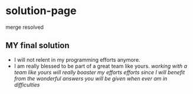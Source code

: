 # solution-page
merge resolved

## MY final solution 
- I will not relent in my programming efforts anymore. 
- I am really blessed to be part of a great team like yours.
*working with a team like yours will really boaster my efforts efforts since I will benefit from the wonderful answers you will be given when ever am in difficulties*